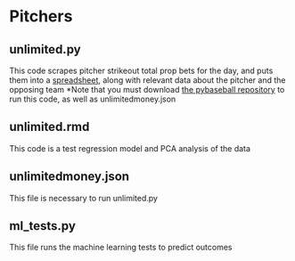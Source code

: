 # Pitchers

## unlimited.py

This code scrapes pitcher strikeout total prop bets for the day, and puts them into a [spreadsheet](https://docs.google.com/spreadsheets/d/10qq5okYIgb8XchBUVqbWQGZRv_AcuPfnct3Ah0rY0vI/edit?usp=sharing), along with relevant data about the pitcher and the opposing team *Note that you must download [the pybaseball repository](https://github.com/jldbc/pybaseball) to run this code, as well as unlimitedmoney.json

## unlimited.rmd

This code is a test regression model and PCA analysis of the data

## unlimitedmoney.json

This file is necessary to run unlimited.py

## ml_tests.py

This file runs the machine learning tests to predict outcomes
